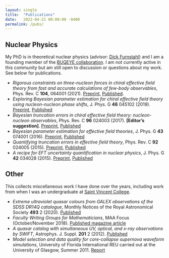```yaml
---
layout: single
title:  "Publications"
date:   2022-04-21 00:00:00 -0400
permalink: /pubs/
---
```


## Nuclear Physics

My PhD is in theoretical nuclear physics (advisor: [Dick Furnstahl](https://www.asc.ohio-state.edu/furnstahl.1/)) and I am a founding member of the [BUQEYE collaboration](https://buqeye.github.io). I am not currently active in this community but am still open to discussion or questions about my work. See below for publications.

- *Rigorous constraints on three-nucleon forces in chiral effective field theory from fast and accurate calculations of few-body observables*, Phys. Rev. C **104**, 064001 (2021). [Preprint](https://arxiv.org/abs/2104.04441),
[Published](https://journals.aps.org/prc/abstract/10.1103/PhysRevC.104.064001).
- *Exploring Bayesian parameter estimation for chiral effective field theory using nucleon-nucleon phase shifts*, J. Phys. G **46** 045102 (2019).
[Preprint](https://arxiv.org/abs/1808.08211),
[Published](https://iopscience.iop.org/article/10.1088/1361-6471/aaf5fc)
- *Bayesian truncation errors in chiral effective field theory: nucleon-nucleon observables*, Phys. Rev. C **96** 024003 (2017). **[Editor’s suggestion]**.
[Preprint](https://arxiv.org/abs/1704.03308),
[Published](https://journals.aps.org/prc/abstract/10.1103/PhysRevC.96.024003)
- *Bayesian parameter estimation for effective field theories*, J. Phys. G **43** 074001 (2016).
[Preprint](https://arxiv.org/abs/1511.03618),
[Published](http://iopscience.iop.org/article/10.1088/0954-3899/43/7/074001/meta)
- *Quantifying truncation errors in effective field theory*, Phys. Rev. C **92** 024005 (2015).
[Preprint](https://arxiv.org/abs/1506.01343),
[Published](https://journals.aps.org/prc/abstract/10.1103/PhysRevC.92.024005)
- *A recipe for EFT uncertainty quantification in nuclear physics*, J. Phys. G **42** 034028 (2015).
[Preprint](https://arxiv.org/abs/1407.0657),
[Published](http://iopscience.iop.org/article/10.1088/0954-3899/42/3/034028/meta)

## Other

This collects miscellaneous work I have done over the years, including work from when I was an undergraduate at [Saint Vincent College](https://www.stvincent.edu).

- *Extreme ultraviolet quasar colours from GALEX observations of the SDSS DR14Q catalogue*, Monthly Notices of the Royal Astronomical Society **493** 2 (2020). [Published](https://academic.oup.com/mnras/article/493/2/2745/5739929)
- *Faculty Writing Groups for Mathematicians*, MAA Focus (October/November 2018). [Published magazine article](http://digitaleditions.walsworthprintgroup.com/publication/?i=529803#{%22issue_id%22:529803,%22view%22:%22archiveBrowser%22})
- *A quasar catalog with simultaneous UV, optical, and x-ray observations by SWIFT*, Astrophys. J. Suppl. **201** 2 (2012). [Published](http://iopscience.iop.org/article/10.1088/0067-0049/201/2/10)
- *Model selection and data quality for core-collapse supernova waveform simulations*, University of Florida International REU carried out at the University of Glasgow, Summer 2011. [Report](http://www.phys.ufl.edu/ireu/IREU2011/pdf_reports/Sarah_report.pdf)
